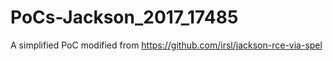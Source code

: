 # PoCs-Jackson_2017_17485
A simplified PoC modified from https://github.com/irsl/jackson-rce-via-spel
